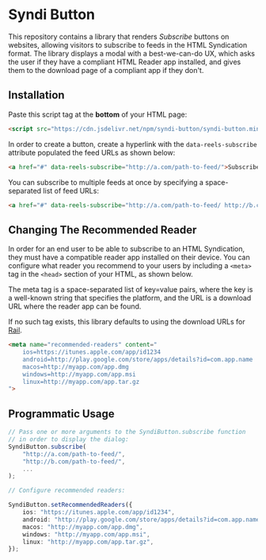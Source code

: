 # Syndi Button

This repository contains a library that renders *Subscribe* buttons on websites, allowing visitors to subscribe to feeds in the HTML Syndication format. The library displays a modal with a best-we-can-do UX, which asks the user if they have a compliant HTML Reader app installed, and gives them to the download page of a compliant app if they don't.

## Installation

Paste this script tag at the **bottom** of your HTML page:

```html
<script src="https://cdn.jsdelivr.net/npm/syndi-button/syndi-button.min.js"></script>
```

In order to create a button, create a hyperlink with the `data-reels-subscribe` attribute populated the feed URLs as shown below:

```html
<a href="#" data-reels-subscribe="http://a.com/path-to-feed/">Subscribe!</a>
```

You can subscribe to multiple feeds at once by specifying a space-separated list of feed URLs:

```html
<a href="#" data-reels-subscribe="http://a.com/path-to-feed/ http://b.com/path-to-feed/">Subscribe!</a>
```

## Changing The Recommended Reader

In order for an end user to be able to subscribe to an HTML Syndication, they must have a compatible reader app installed on their device. You can configure what reader you recommend to your users by including a `<meta>` tag in the `<head>` section of your HTML, as shown below. 

The meta tag is a space-separated list of key=value pairs, where the key is a well-known string that specifies the platform, and the URL is a download URL where the reader app can be found.

If no such tag exists, this library defaults to using the download URLs for [Rail](https://github.com/paul-go/Rail).

```html
<meta name="recommended-readers" content="
	ios=https://itunes.apple.com/app/id1234
	android=http://play.google.com/store/apps/details?id=com.app.name
	macos=http://myapp.com/app.dmg
	windows=http://myapp.com/app.msi
	linux=http://myapp.com/app.tar.gz
">
```

## Programmatic Usage

```typescript
// Pass one or more arguments to the SyndiButton.subscribe function
// in order to display the dialog:
SyndiButton.subscribe(
	"http://a.com/path-to-feed/",
	"http://b.com/path-to-feed/",
	...
);

// Configure recommended readers:

SyndiButton.setRecommendedReaders({
	ios: "https://itunes.apple.com/app/id1234",
	android: "http://play.google.com/store/apps/details?id=com.app.name",
	macos: "http://myapp.com/app.dmg",
	windows: "http://myapp.com/app.msi",
	linux: "http://myapp.com/app.tar.gz",
});
```
